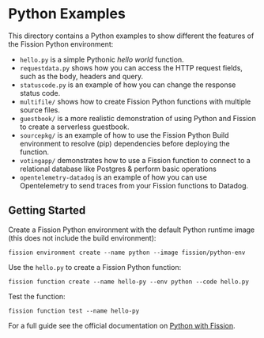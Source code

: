 # Python Examples

This directory contains a Python examples to show different the features of the Fission Python environment:
- `hello.py` is a simple Pythonic _hello world_ function.
- `requestdata.py` shows how you can access the HTTP request fields, such as the body, headers and query.
- `statuscode.py` is an example of how you can change the response status code.
- `multifile/` shows how to create Fission Python functions with multiple source files.
- `guestbook/` is a more realistic demonstration of using Python and Fission to create a serverless guestbook.
- `sourcepkg/` is an example of how to use the Fission Python Build environment to resolve (pip) dependencies 
  before deploying the function.
- `votingapp/` demonstrates how to use a Fission function to connect to a relational database like Postgres & perform basic operations
- `opentelemetry-datadog` is an example of how you can use Opentelemetry to send traces from your Fission functions to Datadog.
  

## Getting Started

Create a Fission Python environment with the default Python runtime image (this does not include the build environment):

```
fission environment create --name python --image fission/python-env
```

Use the `hello.py` to create a Fission Python function:
```
fission function create --name hello-py --env python --code hello.py 
```

Test the function:
```
fission function test --name hello-py
```

For a full guide see the official documentation on [Python with Fission](https://fission.io/docs/usage/languages/python/).
